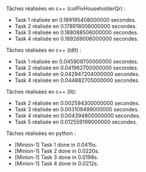 Tâches réalisées en c++ (colPivHouseholderQr) :
- Task 1 réalisée en 0.189195408000000 secondes.
- Task 2 réalisée en 0.178918006000000 secondes.
- Task 3 réalisée en 0.188088506000000 secondes.
- Task 4 réalisée en 0.189269006000000 secondes.

Tâches réalisées en c++ (ldlt) :
- Task 1 réalisée en 0.045909700000000 secondes.
- Task 2 réalisée en 0.041962700000000 secondes.
- Task 3 réalisée en 0.042947204000000 secondes.
- Task 4 réalisée en 0.044882705000000 secondes.

Tâches réalisées en c++ (llt):
- Task 2 réalisée en 0.002594300000000 secondes.
- Task 3 réalisée en 0.003109499000000 secondes.
- Task 4 réalisée en 0.004394800000000 secondes.
- Task 5 réalisée en 0.012559199000000 secondes.

Tâches réalisées en python :
- [Minion-1] Task 1 done in 0.0415s.
- [Minion-1] Task 2 done in 0.0220s.
- [Minion-1] Task 3 done in 0.0198s.
- [Minion-1] Task 4 done in 0.0212s.
